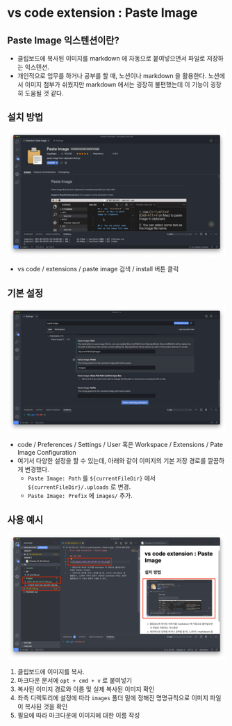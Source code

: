 # vs code extension : Paste Image

## Paste Image 익스텐션이란?

- 클립보드에 복사된 이미지를 markdown 에 자동으로 붙여넣으면서 파일로 저장하는 익스텐션.
- 개인적으로 업무를 하거나 공부를 할 때, 노션이나 markdown 을 활용한다. 노션에서 이미지 첨부가 쉬웠지만 markdown 에서는 굉장히 불편했는데 이 기능이 굉장히 도움될 것 같다.

## 설치 방법

![paste image 설치 방법](images/2021-05-03-02-21-56.png)

- vs code / extensions / paste image 검색 / install 버튼 클릭

## 기본 설정

![paste image 기본 설정](images/2021-05-03-02-25-23.png)

- code / Preferences / Settings / User 혹은 Workspace / Extensions / Pate Image Configuration
- 여기서 다양한 설정을 할 수 있는데, 아래와 같이 이미지의 기본 저장 경로를 깔끔하게 변경했다.
    - `Paste Image: Path` 를 `${currentFileDir}` 에서 `${currentFileDir}/.uploads` 로 변경.
    - `Paste Image: Prefix` 에 `images/` 추가.

## 사용 예시

![paste image 사용 예시](images/2021-05-03-02-28-06.png)

1. 클립보드에 이미지를 복사.
2. 마크다운 문서에 `opt + cmd + v` 로 붙여넣기
3. 복사된 이미지 경로와 이름 및 실제 복사된 이미지 확인
4. 좌측 디렉토리에 설정에 따라 `images` 폴더 밑에 정해진 명명규칙으로 이미지 파일이 복사된 것을 확인
5. 필요에 따라 마크다운에 이미지에 대한 이름 작성